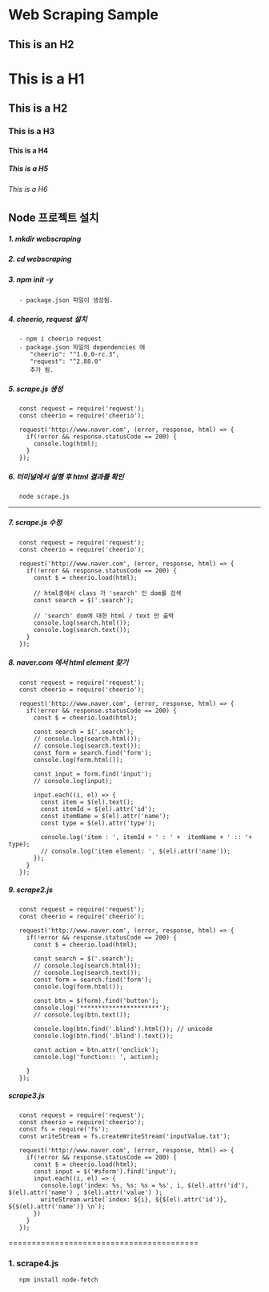 Web Scraping Sample
================

This is an H2
-------------

# This is a H1
## This is a H2
### This is a H3
#### This is a H4
##### This is a H5
###### This is a H6

## Node 프로젝트 설치

##### 1. mkdir webscraping

##### 2. cd webscraping

##### 3. npm init -y
       - package.json 파일이 생성됨.
##### 4. cheerio, request 설치
       - npm i cheerio request
       - package.json 파일의 dependencies 에
          "cheerio": "^1.0.0-rc.3",
          "request": "^2.88.0" 
          추가 됨.

##### 5. scrape.js 생성
       const request = require('request');
       const cheerio = require('cheerio');

       request('http://www.naver.com', (error, response, html) => {
         if(!error && response.statusCode == 200) {
           console.log(html);
         }
       });
##### 6. 터미널에서 실행 후 html 결과를 확인
       node scrape.js


----------------------------

##### 7. scrape.js 수정
       const request = require('request');
       const cheerio = require('cheerio');

       request('http://www.naver.com', (error, response, html) => {
         if(!error && response.statusCode == 200) {
           const $ = cheerio.load(html);

           // html중에서 class 가 'search' 인 dom를 검색
           const search = $('.search'); 
           
           // 'search' dom에 대한 html / text 만 출력
           console.log(search.html()); 
           console.log(search.text());
         }
       });

##### 8. naver.com 에서 html element 찾기
       const request = require('request');
       const cheerio = require('cheerio');

       request('http://www.naver.com', (error, response, html) => {
         if(!error && response.statusCode == 200) {
           const $ = cheerio.load(html);

           const search = $('.search');
           // console.log(search.html());
           // console.log(search.text());
           const form = search.find('form');
           console.log(form.html());

           const input = form.find('input');
           // console.log(input);

           input.each((i, el) => {
             const item = $(el).text();
             const itemId = $(el).attr('id');
             const itemName = $(el).attr('name');
             const type = $(el).attr('type');

             console.log('item : ', itemId + ' : ' +  itemName + ' :: '+ type);
             // console.log('item element: ', $(el).attr('name'));
           });
         }
       });
       
##### 9. scrape2.js 
       const request = require('request');
       const cheerio = require('cheerio');

       request('http://www.naver.com', (error, response, html) => {
         if(!error && response.statusCode == 200) {
           const $ = cheerio.load(html);

           const search = $('.search');
           // console.log(search.html());
           // console.log(search.text());
           const form = search.find('form');
           console.log(form.html());

           const btn = $(form).find('button');
           console.log('**********************');
           // console.log(btn.text());

           console.log(btn.find('.blind').html()); // unicode
           console.log(btn.find('.blind').text());

           const action = btn.attr('onclick');
           console.log('function:: ', action);

         }
       });

##### scrape3.js
       const request = require('request');
       const cheerio = require('cheerio');
       const fs = require('fs');
       const writeStream = fs.createWriteStream('inputValue.txt');

       request('http://www.naver.com', (error, response, html) => {
         if(!error && response.statusCode == 200) {
           const $ = cheerio.load(html);
           const input = $('#sform').find('input');
           input.each((i, el) => {
             console.log('index: %s, %s: %s = %s', i, $(el).attr('id'), $(el).attr('name') , $(el).attr('value') );
             writeStream.write(`index: ${i}, ${$(el).attr('id')}, ${$(el).attr('name')} \n`);
           })
         }
       });

=========================================

### 1. scrape4.js
       npm install node-fetch
       
